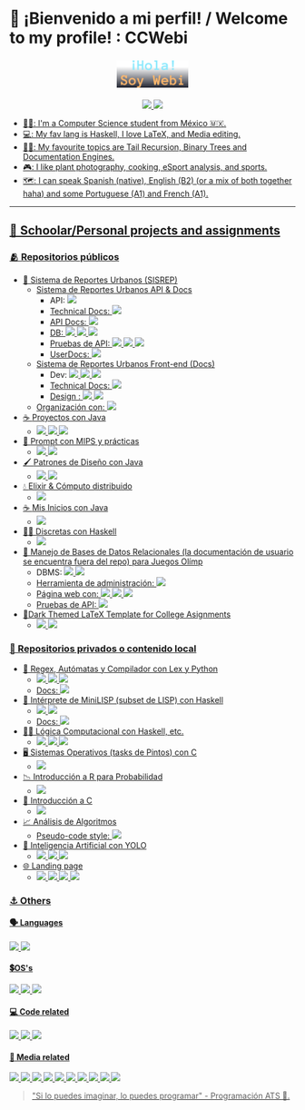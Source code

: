 <!-- Kudos 2 @anuraghazra, I used his README as reference :D. alexandresanlim & Ileriayo for the badges, and antonkomarev for the viewers badge C: -->
<!-- TODO: ADD REFERENCES :D -->
# 🦆 ¡Bienvenido a mi perfil! / Welcome to my profile! : CCWebi

<h3 align="center">
    <p align="center"><img width="25%" alt="Hola, soy Isaac" src="./images/HSI.png"/></p>
</h3>

<p align="center">
    <a href="https://github.com/CCWebi"><img src="https://img.shields.io/github/followers/CCWebi?label=Sigueme&style=flat">
    <img src="https://komarev.com/ghpvc/?username=CCWebi&label=Vistas+al+perfil&abbreviated=true&color=5D4F85&style=social"/>
</p>

- 👨‍💻: I'm a Computer Science student from México :mexico:.
- 💻: My fav lang is Haskell, I love LaTeX, and Media editing.
- 🧑‍🎓: My favourite topics are Tail Recursion, Binary Trees and Documentation Engines.
- 🎮: I like plant photography, cooking, eSport analysis, and sports.
- 🗺️: I can speak Spanish (native), English (B2) (or a mix of both together haha) and some Portuguese (A1) and French (A1).

<!--
## My GitHub Stats

> [!NOTE]
> Most of the repos I've worked in are **not mine** or are **under "organizations"** or are in local (Haskell, SQL, API's, C).

[![Top Langs](https://github-readme-stats-opal-rho.vercel.app/api/top-langs/?username=CCWebi&layout=compact&theme=onedark&count-private=true)](https://github.com/CCWebi/github-readme-stats)
![GitHub stats](https://github-readme-stats-opal-rho.vercel.app/api?username=CCWebi&show_icons=true&theme=onedark&hide=stars,issues)
-->
---

## 🌱 Schoolar/Personal projects and assignments

### 🫂 Repositorios públicos

- 📍 Sistema de Reportes Urbanos (SISREP)
  - [Sistema de Reportes Urbanos API & Docs](https://github.com/ingenieria-software-7009-2025-2/backendcouncil-api/tree/docs/last)
    - API: <a href="https://kotlinlang.org"><img src="https://img.shields.io/badge/Kotlin-B125EA?style=flat&logo=kotlin&logoColor=white"/>
    - Technical Docs: <a href="https://kotlinlang.org/docs/kotlin-doc.html"><img src="https://img.shields.io/badge/KDoc-FFFFFF?style=flat&logo=kotlin&logoColor=purple"/>
    - API Docs: <a href="https://www.openapis.org"><img src="https://img.shields.io/badge/OpenAPI-9acd32?style=flat&logo=openapiinitiative&logoColor=white"/>
    - DB: <a href="https://www.postgresql.org"><img src="https://img.shields.io/badge/PostgreSQL-316192?style=flat&logo=postgresql&logoColor=white"/>
          <a href="https://dbeaver.io"><img src="https://img.shields.io/badge/DBeaver-382923?style=flat&logo=dbeaver&logoColor=white"/>
          <a href="https://www.docker.com"><img src="https://img.shields.io/badge/Docker-2CA5E0?style=flat&logo=docker&logoColor=white"/>
    - Pruebas de API: <a href="https://www.postman.com"><img src="https://img.shields.io/badge/Postman-FF6C37?style=flat&logo=Postman&logoColor=white"/>
                      <a href="https://developer.mozilla.org/es/docs/Web/JavaScript"><img src="https://img.shields.io/badge/JavaScript-323330?style=flat&logo=javascript&logoColor=F7DF1E"/>
                      <a href="https://www.json.org/json-en.html"><img src="https://img.shields.io/badge/JSON-5E5C5C?style=flat&logo=json&logoColor=white"/>
    - UserDocs: <a href="https://www.latex-project.org"><img src="https://img.shields.io/badge/LaTeX-47A141?style=flat&logo=LaTeX&logoColor=white"/>
  - [Sistema de Reportes Urbanos Front-end (Docs)](https://github.com/ingenieria-software-7009-2025-2/frontendcouncil-frontend/tree/docs/last)
    - Dev: <a href="https://es.react.dev"><img src="https://img.shields.io/badge/React-20232A?style=flat&logo=react&logoColor=61DAFB"/>
           <a href="https://www.typescriptlang.org"><img src="https://img.shields.io/badge/TypeScript-007ACC?style=flat&logo=typescript&logoColor=white"/>
           <a href="https://developer.mozilla.org/es/docs/Web/CSS"><img src="https://img.shields.io/badge/CSS 3-1572B6?style=flat&logo=css&logoColor=white"/>
    - Technical Docs: <a href="https://tsdoc.org"><img src="https://img.shields.io/badge/TSDoc-3c8245?style=flat&logo=typescript&logoColor=white"/>
    - Design : <a href="https://figma.com"><img src="https://img.shields.io/badge/Figma-F24E1E?style=flat&logo=figma&logoColor=white"/>
               <a href="https://inkscape.org"><img src="https://img.shields.io/badge/Inkscape-000000?style=flat&logo=Inkscape&logoColor=white"/>
  - Organización con: <a href="https://www.notion.com"><img src="https://img.shields.io/badge/Notion-000000?style=flat&logo=notion&logoColor=white"/> 
- ☕ [Proyectos con Java](https://github.com/CCWebi/Proyectos-EstructurasDeDatos) 
  - <a href="https://www.java.com"><img src="https://img.shields.io/badge/Java-%23ED8B00.svg?style=flat&logo=openjdk&logoColor=white"/>
    <a href="https://maven.apache.org"><img src="https://img.shields.io/badge/Apache%20Maven-C71A36?style=flat&logo=apachemaven&logoColor=white"/>
    <a href="https://docs.oracle.com/javase/7/docs/technotes/tools/windows/javadoc.html"><img src="https://img.shields.io/badge/Javadoc-%23ED8B00.svg?style=flat&logo=openjdk&logoColor=white"/>
- 🤖 [Prompt con MIPS y prácticas](https://github.com/CCWebi/Proyectos-EstructurasDeDatos) 
  - <a href="https://computerscience.missouristate.edu/mars-mips-simulator.htm"><img src="https://img.shields.io/badge/Assembly-%23000000.svg?style=flat&logo=assemblyscript&logoColor=white">
    <a href="https://www.python.org"><img src="https://img.shields.io/badge/Python-FFD43B?style=flat&logo=python&logoColor=306998"/>
- 🖌️ [Patrones de Diseño con Java](https://github.com/CCWebi/DesignPatterns)
  - <a href="https://www.java.com"><img src="https://img.shields.io/badge/Java-%23ED8B00.svg?style=flat&logo=openjdk&logoColor=white"/>
    <a href="https://docs.oracle.com/javase/7/docs/technotes/tools/windows/javadoc.html"><img src="https://img.shields.io/badge/Javadoc-%23ED8B00.svg?style=flat&logo=openjdk&logoColor=white"/>
- 💧 [Elixir & Cómputo distribuido](https://github.com/CCWebi/Basic-Elixir)
  - <a href="https://elixir-lang.org"><img src="https://img.shields.io/badge/Elixir-4B275F?style=flat&logo=elixir&logoColor=white"/>
- ☕ [Mis Inicios con Java](https://github.com/CCWebi/Java-Inicios)
  - <a href="https://www.java.com"><img src="https://img.shields.io/badge/Java-%23ED8B00.svg?style=flat&logo=openjdk&logoColor=white"/>
- 👨‍💻 [Discretas con Haskell](https://github.com/wallsified/Discretas-Lab)
  - <a href="https://www.haskell.org"><img src="https://img.shields.io/badge/Haskell-5D4F85?style=flat&logo=haskell&logoColor=white"/>
- 🏅 [Manejo de Bases de Datos Relacionales (la documentación de usuario se encuentra fuera del repo) para Juegos Olímp](https://github.com/kyogre235/BDD-repo/tree/ale-proyecto-queries)
  - DBMS: <a href="https://www.postgresql.org"><img src="https://img.shields.io/badge/PostgreSQL-316192?style=flat&logo=postgresql&logoColor=white"/>
          <a href="https://www.docker.com"><img src="https://img.shields.io/badge/Docker-2CA5E0?style=flat&logo=docker&logoColor=white"/>
  - Herramienta de administración: <a href="https://dbeaver.io"><img src="https://img.shields.io/badge/DBeaver-382923?style=flat&logo=dbeaver&logoColor=white"/>
  - Página web con: <a href="https://www.python.org"><img src="https://img.shields.io/badge/Python-FFD43B?style=flat&logo=python&logoColor=306998"/>
                    <a href="https://www.djangoproject.com"><img src="https://img.shields.io/badge/Django-092E20?style=flat&logo=django&logoColor=green">
                    <a href="https://www.django-rest-framework.org"><img src="https://img.shields.io/badge/Django%20REST-ff1709?style=flat&logo=django&logoColor=white">
  - Pruebas de API: <a href="https://www.postman.com"><img src="https://img.shields.io/badge/Postman-FF6C37?style=flat&logo=Postman&logoColor=white"/>
- 🥷[Dark Themed LaTeX Template for College Asignments](https://github.com/CCWebi/LaTeX-DarkTemplate)
  - <a href="https://www.latex-project.org"><img src="https://img.shields.io/badge/LaTeX-47A141?style=flat&logo=LaTeX&logoColor=white"/>
    <a href="https://www.lua.org"><img src="https://img.shields.io/badge/Lua-%232C2D72.svg?style=flat&logo=lua&logoColor=white"/>

### 📵 Repositorios privados o contenido local

- 📖 Regex, Autómatas y Compilador con Lex y Python
  - <a href="https://www.python.org"><img src="https://img.shields.io/badge/Python-FFD43B?style=flat&logo=python&logoColor=306998"/>
    <a href="https://www.ibm.com/docs/fi/aix/7.2.0?topic=information-generating-lexical-analyzer-lex-command"><img src="https://img.shields.io/badge/Lex-444444?style=flat"/>
    <a href="https://gcc.gnu.org"><img src="https://img.shields.io/badge/C-00599C?style=flat&logo=c&logoColor=white"/>
  - Docs: <a href="https://numpydoc.readthedocs.io/en/latest/format.html"><img src="https://img.shields.io/badge/Docstring Numpy Style-306998?style=flat&logo=python&logoColor=FFD43B"/>
- 🔖 Intérprete de MiniLISP (subset de LISP) con Haskell
  - <a href="https://www.haskell.org"><img src="https://img.shields.io/badge/Haskell-5D4F85?style=flat&logo=haskell&logoColor=white"/>
    <a href="https://haskell-happy.readthedocs.io/en/latest/introduction.html"><img src="https://img.shields.io/badge/Happy-FFFF51?style=flat"/>
  - Docs: <a href="https://haskell-haddock.readthedocs.io/latest/"><img src="https://img.shields.io/badge/Haddock-FFFFFF?style=flat&logo=haskell&logoColor=5D4F85"/>
- 👨‍🏫 Lógica Computacional con Haskell, etc.
  - <a href="https://www.haskell.org"><img src="https://img.shields.io/badge/Haskell-5D4F85?style=flat&logo=haskell&logoColor=white"/>
    <a href="https://www.swi-prolog.org"><img src="https://img.shields.io/badge/SWI Prolog-b53418?style=flat"/>
    <a href="https://www.di.ens.fr/~rival/semverif-2018/sem-04-coq.pdf"><img src="https://img.shields.io/badge/Coq-ab8b50?style=flat"/>
- 🖥️ Sistemas Operativos (tasks de Pintos) con C
  - <a href="https://gcc.gnu.org"><img src="https://img.shields.io/badge/C-00599C?style=flat&logo=c&logoColor=white"/>
- 📉 Introducción a R para Probabilidad
  - <a href="https://www.r-project.org"><img src="https://img.shields.io/badge/R-276DC3?style=flat&logo=r&logoColor=white">
- 🤖 Introducción a C
  - <a href="https://gcc.gnu.org"><img src="https://img.shields.io/badge/C-00599C?style=flat&logo=c&logoColor=white"/>
- 📈 Análisis de Algoritmos
  - Pseudo-code style: <a href="https://www.java.com"><img src="https://img.shields.io/badge/Java-%23ED8B00.svg?style=flat&logo=openjdk&logoColor=white"/>
- 🧠 Inteligencia Artificial con YOLO
  - <a href="https://docs.ultralytics.com"><img src="https://img.shields.io/badge/YOLO-FFFFFF?style=flat&logo=YOLO&logoColor=306998"/>
    <a href="https://yaml.org"><img src="https://img.shields.io/badge/yaml-%23ffffff.svg?style=flat&logo=yaml&logoColor=151515">
    <a href="https://www.python.org"><img src="https://img.shields.io/badge/Python-FFD43B?style=flat&logo=python&logoColor=306998"/>
- 🌐 Landing page
  - <a href="https://es.react.dev"><img src="https://img.shields.io/badge/React-20232A?style=flat&logo=react&logoColor=61DAFB"/>
    <a href="https://www.typescriptlang.org"><img src="https://img.shields.io/badge/TypeScript-007ACC?style=flat&logo=typescript&logoColor=white"/>
    <a href="https://developer.mozilla.org/es/docs/Web/CSS"><img src="https://img.shields.io/badge/CSS 3-1572B6?style=flat&logo=css&logoColor=white"/>
    <a href="https://tailwindcss.com"><img src="https://img.shields.io/badge/Tailwind CSS-%2338B2AC.svg?style=flat&logo=tailwind-css&logoColor=white"/>
  
<!--  - <a href=""><img src="">
-->


### ⚓ Others

#### 🗣️ Languages

<a href="https://www.latex-project.org"><img src="https://img.shields.io/badge/LaTeX-47A141?style=flat&logo=LaTeX&logoColor=white"/>
<a href="https://docs.github.com/en/get-started/writing-on-github/getting-started-with-writing-and-formatting-on-github/basic-writing-and-formatting-syntax"><img src="https://img.shields.io/badge/Markdown-000000?style=flat&logo=markdown&logoColor=white"/>

#### 💲OS's

<a href="https://lubuntu.me"><img src="https://img.shields.io/badge/Lubuntu-0068C8?style=flat&logo=lubuntu&logoColor=white"/>
<a href="https://www.microsoft.com/en-us/windows/windows-11"><img src="https://img.shields.io/badge/Windows_11-0078d4?style=flat&logo=windows-11&logoColor=white"/>
<a href="https://www.virtualbox.org"><img src="https://img.shields.io/badge/VirtualBox-21416b?style=flat&logo=VirtualBox&logoColor=white"/>

#### 💻 Code related

<a href="https://code.visualstudio.com"><img src="https://img.shields.io/badge/VSCode-0078D4?style=flat&logo=visual%20studio%20code&logoColor=white"/>
<a href="https://www.jetbrains.com/idea/"><img src="https://img.shields.io/badge/IntelliJ_IDEA-000000.svg?style=flat&logo=intellij-idea&logoColor=white"/>
<a href="https://github.com"><img src="https://img.shields.io/badge/GitHub-100000?style=flat&logo=github&logoColor=white"/>

#### 📸 Media related

<a href="https://www.figma.com"><img src="https://img.shields.io/badge/Figma-F24E1E?style=flat&logo=figma&logoColor=white"/>
<a href="https://www.overleaf.com"><img src="https://img.shields.io/badge/Overleaf-47A141?style=flat&logo=Overleaf&logoColor=white"/>
<a href="https://www.notion.com"><img src="https://img.shields.io/badge/Notion-000000?style=flat&logo=notion&logoColor=white"/>
<a href="https://www.blackmagicdesign.com/products/davinciresolve"><img src="https://img.shields.io/badge/DAVINCI RESOLVE-555555?style=flat"/>
<a href="https://www.gimp.org"><img src="https://img.shields.io/badge/gimp-5C5543?style=flat&logo=gimp&logoColor=white"/>
<a href="https://inkscape.org"><img src="https://img.shields.io/badge/Inkscape-000000?style=flat&logo=Inkscape&logoColor=white"/>
<a href="https://www.blender.org"><img src="https://img.shields.io/badge/Blender-%23F5792A.svg?style=flat&logo=blender&logoColor=white"/>
<a href="https://www.adobe.com/products/photoshop-lightroom.html"><img src="https://img.shields.io/badge/Adobe%20Lightroom-31A8FF?style=flat&logo=Adobe%20Lightroom&logoColor=white"/>
<a href="https://www.adobe.com/products/photoshop.html"><img src="https://img.shields.io/badge/Adobe%20Photoshop-31A8FF?style=flat&logo=Adobe%20Photoshop&logoColor=black"/>
<a href="https://affinity.serif.com/es/photo/"><img src="https://img.shields.io/badge/Affinity%20photo-%237E4DD2.svg?style=flat&logo=affinity-photo&logoColor=white"/>
</br>

> "Si lo puedes imaginar, lo puedes programar" - Programación ATS :fallen_leaf:.
